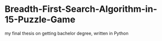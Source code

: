 # Breadth-First-Search-Algorithm-in-15-Puzzle-Game
my final thesis on getting bachelor degree, written in Python
